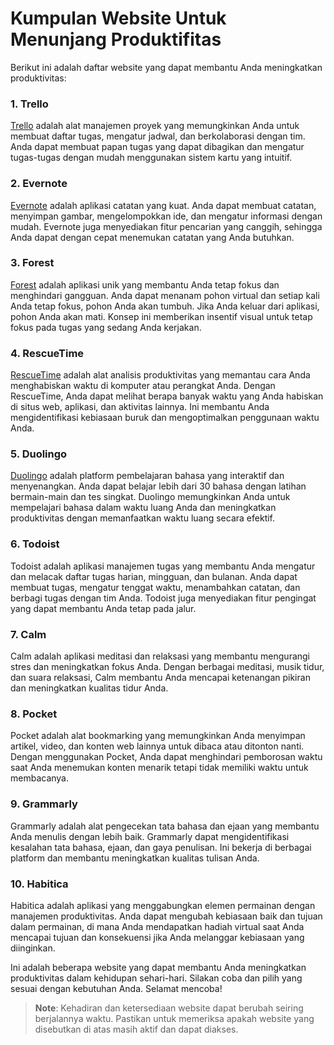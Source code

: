 # Kumpulan Website Untuk Menunjang Produktifitas

Berikut ini adalah daftar website yang dapat membantu Anda meningkatkan produktivitas:

### 1. Trello
[Trello](https://trello.com) adalah alat manajemen proyek yang memungkinkan Anda untuk membuat daftar tugas, mengatur jadwal, dan berkolaborasi dengan tim. Anda dapat membuat papan tugas yang dapat dibagikan dan mengatur tugas-tugas dengan mudah menggunakan sistem kartu yang intuitif.

### 2. Evernote
[Evernote](https://www.evernote.com) adalah aplikasi catatan yang kuat. Anda dapat membuat catatan, menyimpan gambar, mengelompokkan ide, dan mengatur informasi dengan mudah. Evernote juga menyediakan fitur pencarian yang canggih, sehingga Anda dapat dengan cepat menemukan catatan yang Anda butuhkan.

### 3. Forest
[Forest](https://www.forestapp.cc) adalah aplikasi unik yang membantu Anda tetap fokus dan menghindari gangguan. Anda dapat menanam pohon virtual dan setiap kali Anda tetap fokus, pohon Anda akan tumbuh. Jika Anda keluar dari aplikasi, pohon Anda akan mati. Konsep ini memberikan insentif visual untuk tetap fokus pada tugas yang sedang Anda kerjakan.

### 4. RescueTime
[RescueTime](https://www.rescuetime.com) adalah alat analisis produktivitas yang memantau cara Anda menghabiskan waktu di komputer atau perangkat Anda. Dengan RescueTime, Anda dapat melihat berapa banyak waktu yang Anda habiskan di situs web, aplikasi, dan aktivitas lainnya. Ini membantu Anda mengidentifikasi kebiasaan buruk dan mengoptimalkan penggunaan waktu Anda.

### 5. Duolingo
[Duolingo](https://id.duolingo.com) adalah platform pembelajaran bahasa yang interaktif dan menyenangkan. Anda dapat belajar lebih dari 30 bahasa dengan latihan bermain-main dan tes singkat. Duolingo memungkinkan Anda untuk mempelajari bahasa dalam waktu luang Anda dan meningkatkan produktivitas dengan memanfaatkan waktu luang secara efektif.

### 6. Todoist
Todoist adalah aplikasi manajemen tugas yang membantu Anda mengatur dan melacak daftar tugas harian, mingguan, dan bulanan. Anda dapat membuat tugas, mengatur tenggat waktu, menambahkan catatan, dan berbagi tugas dengan tim Anda. Todoist juga menyediakan fitur pengingat yang dapat membantu Anda tetap pada jalur.

### 7. Calm
Calm adalah aplikasi meditasi dan relaksasi yang membantu mengurangi stres dan meningkatkan fokus Anda. Dengan berbagai meditasi, musik tidur, dan suara relaksasi, Calm membantu Anda mencapai ketenangan pikiran dan meningkatkan kualitas tidur Anda.

### 8. Pocket
Pocket adalah alat bookmarking yang memungkinkan Anda menyimpan artikel, video, dan konten web lainnya untuk dibaca atau ditonton nanti. Dengan menggunakan Pocket, Anda dapat menghindari pemborosan waktu saat Anda menemukan konten menarik tetapi tidak memiliki waktu untuk membacanya.

### 9. Grammarly
Grammarly adalah alat pengecekan tata bahasa dan ejaan yang membantu Anda menulis dengan lebih baik. Grammarly dapat mengidentifikasi kesalahan tata bahasa, ejaan, dan gaya penulisan. Ini bekerja di berbagai platform dan membantu meningkatkan kualitas tulisan Anda.

### 10. Habitica
Habitica adalah aplikasi yang menggabungkan elemen permainan dengan manajemen produktivitas. Anda dapat mengubah kebiasaan baik dan tujuan dalam permainan, di mana Anda mendapatkan hadiah virtual saat Anda mencapai tujuan dan konsekuensi jika Anda melanggar kebiasaan yang diinginkan.

Ini adalah beberapa website yang dapat membantu Anda meningkatkan produktivitas dalam kehidupan sehari-hari. Silakan coba dan pilih yang sesuai dengan kebutuhan Anda. Selamat mencoba!

> **Note**: Kehadiran dan ketersediaan website dapat berubah seiring berjalannya waktu. Pastikan untuk memeriksa apakah website yang disebutkan di atas masih aktif dan dapat diakses.
